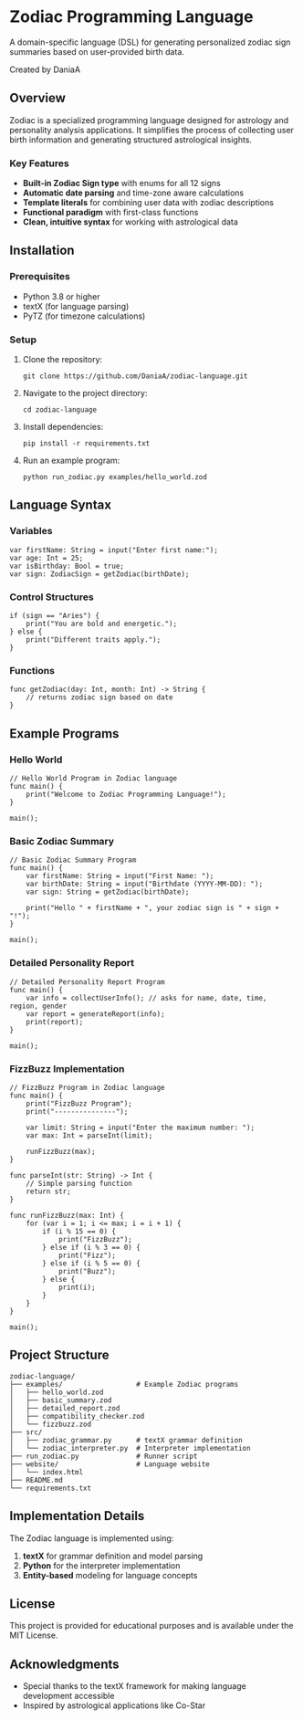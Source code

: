 # Zodiac Programming Language

A domain-specific language (DSL) for generating personalized zodiac sign summaries based on user-provided birth data.

Created by DaniaA

## Overview

Zodiac is a specialized programming language designed for astrology and personality analysis applications. It simplifies the process of collecting user birth information and generating structured astrological insights.

### Key Features

- **Built-in Zodiac Sign type** with enums for all 12 signs
- **Automatic date parsing** and time-zone aware calculations
- **Template literals** for combining user data with zodiac descriptions
- **Functional paradigm** with first-class functions
- **Clean, intuitive syntax** for working with astrological data

## Installation

### Prerequisites

- Python 3.8 or higher
- textX (for language parsing)
- PyTZ (for timezone calculations)

### Setup

1. Clone the repository:
   ```
   git clone https://github.com/DaniaA/zodiac-language.git
   ```

2. Navigate to the project directory:
   ```
   cd zodiac-language
   ```

3. Install dependencies:
   ```
   pip install -r requirements.txt
   ```

4. Run an example program:
   ```
   python run_zodiac.py examples/hello_world.zod
   ```

## Language Syntax

### Variables

```
var firstName: String = input("Enter first name:");
var age: Int = 25;
var isBirthday: Bool = true;
var sign: ZodiacSign = getZodiac(birthDate);
```

### Control Structures

```
if (sign == "Aries") {
    print("You are bold and energetic.");
} else {
    print("Different traits apply.");
}
```

### Functions

```
func getZodiac(day: Int, month: Int) -> String {
    // returns zodiac sign based on date
}
```

## Example Programs

### Hello World

```
// Hello World Program in Zodiac language
func main() {
    print("Welcome to Zodiac Programming Language!");
}

main();
```

### Basic Zodiac Summary

```
// Basic Zodiac Summary Program
func main() {
    var firstName: String = input("First Name: ");
    var birthDate: String = input("Birthdate (YYYY-MM-DD): ");
    var sign: String = getZodiac(birthDate);
    
    print("Hello " + firstName + ", your zodiac sign is " + sign + "!");
}

main();
```

### Detailed Personality Report

```
// Detailed Personality Report Program
func main() {
    var info = collectUserInfo(); // asks for name, date, time, region, gender
    var report = generateReport(info);
    print(report);
}

main();
```

### FizzBuzz Implementation

```
// FizzBuzz Program in Zodiac language
func main() {
    print("FizzBuzz Program");
    print("---------------");
    
    var limit: String = input("Enter the maximum number: ");
    var max: Int = parseInt(limit);
    
    runFizzBuzz(max);
}

func parseInt(str: String) -> Int {
    // Simple parsing function
    return str;
}

func runFizzBuzz(max: Int) {
    for (var i = 1; i <= max; i = i + 1) {
        if (i % 15 == 0) {
            print("FizzBuzz");
        } else if (i % 3 == 0) {
            print("Fizz");
        } else if (i % 5 == 0) {
            print("Buzz");
        } else {
            print(i);
        }
    }
}

main();
```

## Project Structure

```
zodiac-language/
├── examples/                  # Example Zodiac programs
│   ├── hello_world.zod
│   ├── basic_summary.zod
│   ├── detailed_report.zod
│   ├── compatibility_checker.zod
│   └── fizzbuzz.zod
├── src/
│   ├── zodiac_grammar.py      # textX grammar definition
│   └── zodiac_interpreter.py  # Interpreter implementation
├── run_zodiac.py              # Runner script
├── website/                   # Language website
│   └── index.html
├── README.md
└── requirements.txt
```

## Implementation Details

The Zodiac language is implemented using:

1. **textX** for grammar definition and model parsing
2. **Python** for the interpreter implementation
3. **Entity-based** modeling for language concepts

## License

This project is provided for educational purposes and is available under the MIT License.

## Acknowledgments

- Special thanks to the textX framework for making language development accessible
- Inspired by astrological applications like Co-Star